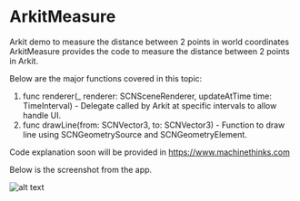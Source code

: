 # ArkitMeasure
Arkit demo to measure the distance between 2 points in world coordinates
ArkitMeasure provides the code to measure the distance between 2 points in Arkit.

Below are the major functions covered in this topic:
1) func renderer(_ renderer: SCNSceneRenderer, updateAtTime time: TimeInterval)  - Delegate called by Arkit at specific intervals to allow handle UI.
2) func drawLine(from: SCNVector3, to: SCNVector3) - Function to draw line using SCNGeometrySource and SCNGeometryElement.

Code explanation soon will be provided in https://www.machinethinks.com

Below is the screenshot from the app.

![alt text](https://github.com/sriscode/ArkitMeasure/blob/master/Arkit-Measure.PNG)



